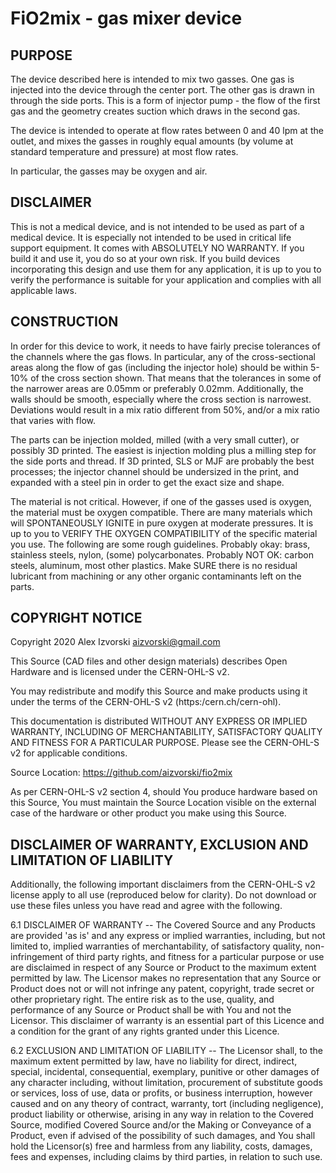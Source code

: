 # FiO2mix - gas mixer device

## PURPOSE

The device described here is intended to mix two gasses.  One gas is injected into the device through the center port.  The other gas is drawn in through the side ports.  This is a form of injector pump - the flow of the first gas and the geometry creates suction which draws in the second gas.

The device is intended to operate at flow rates between 0 and 40 lpm at the outlet, and mixes the gasses in roughly equal amounts (by volume at standard temperature and pressure) at most flow rates.  

In particular, the gasses may be oxygen and air.

## DISCLAIMER

This is not a medical device, and is not intended to be used as part of a medical device.  It is especially not intended to be used in critical life support equipment.  It comes with ABSOLUTELY NO WARRANTY.  If you build it and use it, you do so at your own risk.  If you build devices incorporating this design and use them for any application, it is up to you to verify the performance is suitable for your application and complies with all applicable laws.

## CONSTRUCTION

In order for this device to work, it needs to have fairly precise tolerances of the channels where the gas flows.  In particular, any of the cross-sectional areas along the flow of gas (including the injector hole) should be within 5-10% of the cross section shown.  That means that the tolerances in some of the narrower areas are 0.05mm or preferably 0.02mm.  Additionally, the walls should be smooth, especially where the cross section is narrowest.  Deviations would result in a mix ratio different from 50%, and/or a mix ratio that varies with flow.

The parts can be injection molded, milled (with a very small cutter), or possibly 3D printed.  The easiest is injection molding plus a milling step for the side ports and thread.  If 3D printed, SLS or MJF are probably the best processes; the injector channel should be undersized in the print, and expanded with a steel pin in order to get the exact size and shape.

The material is not critical.  However, if one of the gasses used is oxygen, the material must be oxygen compatible.  There are many materials which will SPONTANEOUSLY IGNITE in pure oxygen at moderate pressures.  It is up to you to VERIFY THE OXYGEN COMPATIBILITY of the specific material you use.  The following are some rough guidelines.  Probably okay: brass, stainless steels, nylon, (some) polycarbonates.  Probably NOT OK: carbon steels, aluminum, most other plastics.  Make SURE there is no residual lubricant from machining or any other organic contaminants left on the parts.

## COPYRIGHT NOTICE

Copyright 2020 Alex Izvorski <aizvorski@gmail.com>

This Source (CAD files and other design materials) describes Open Hardware and is licensed under the CERN-OHL-S v2.

You may redistribute and modify this Source and make products using it under the terms of the CERN-OHL-S v2 (https:/cern.ch/cern-ohl).

This documentation is distributed WITHOUT ANY EXPRESS OR IMPLIED WARRANTY, INCLUDING OF MERCHANTABILITY, SATISFACTORY QUALITY AND FITNESS FOR A PARTICULAR PURPOSE. Please see the CERN-OHL-S v2 for applicable conditions.

Source Location: https://github.com/aizvorski/fio2mix

As per CERN-OHL-S v2 section 4, should You produce hardware based on this Source, You must maintain the Source Location visible on the external case of the hardware or other product you make using this Source.

## DISCLAIMER OF WARRANTY, EXCLUSION AND LIMITATION OF LIABILITY

Additionally, the following important disclaimers from the CERN-OHL-S v2 license apply to all use (reproduced below for clarity).  Do not download or use these files unless you have read and agree with the following.

  6.1 DISCLAIMER OF WARRANTY -- The Covered Source and any Products
      are provided 'as is' and any express or implied warranties,
      including, but not limited to, implied warranties of
      merchantability, of satisfactory quality, non-infringement of
      third party rights, and fitness for a particular purpose or use
      are disclaimed in respect of any Source or Product to the
      maximum extent permitted by law. The Licensor makes no
      representation that any Source or Product does not or will not
      infringe any patent, copyright, trade secret or other
      proprietary right. The entire risk as to the use, quality, and
      performance of any Source or Product shall be with You and not
      the Licensor. This disclaimer of warranty is an essential part
      of this Licence and a condition for the grant of any rights
      granted under this Licence.

  6.2 EXCLUSION AND LIMITATION OF LIABILITY -- The Licensor shall, to
      the maximum extent permitted by law, have no liability for
      direct, indirect, special, incidental, consequential, exemplary,
      punitive or other damages of any character including, without
      limitation, procurement of substitute goods or services, loss of
      use, data or profits, or business interruption, however caused
      and on any theory of contract, warranty, tort (including
      negligence), product liability or otherwise, arising in any way
      in relation to the Covered Source, modified Covered Source
      and/or the Making or Conveyance of a Product, even if advised of
      the possibility of such damages, and You shall hold the
      Licensor(s) free and harmless from any liability, costs,
      damages, fees and expenses, including claims by third parties,
      in relation to such use.

